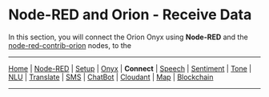 # Node-RED and Orion - Receive Data

In this section, you will connect the Orion Onyx using **Node-RED** and the [node-red-contrib-orion](https://flows.nodered.org/node/node-red-contrib-orion) nodes, to the

---

[Home](/README.md) | [Node-RED](/PART1.md) | [Setup](/PART2.md) | [Onyx](/PART3.md) | **Connect** | [Speech](/PART5.md) | [Sentiment](/PART6.md) | [Tone](/PART7.md) | [NLU](/PART8.md) | [Translate](/PART9.md) | [SMS](/PART10.md) | [ChatBot](/PART11.md) | [Cloudant](/PART12.md) | [Map](/PART13.md) | [Blockchain](/PART14.md) 

---
